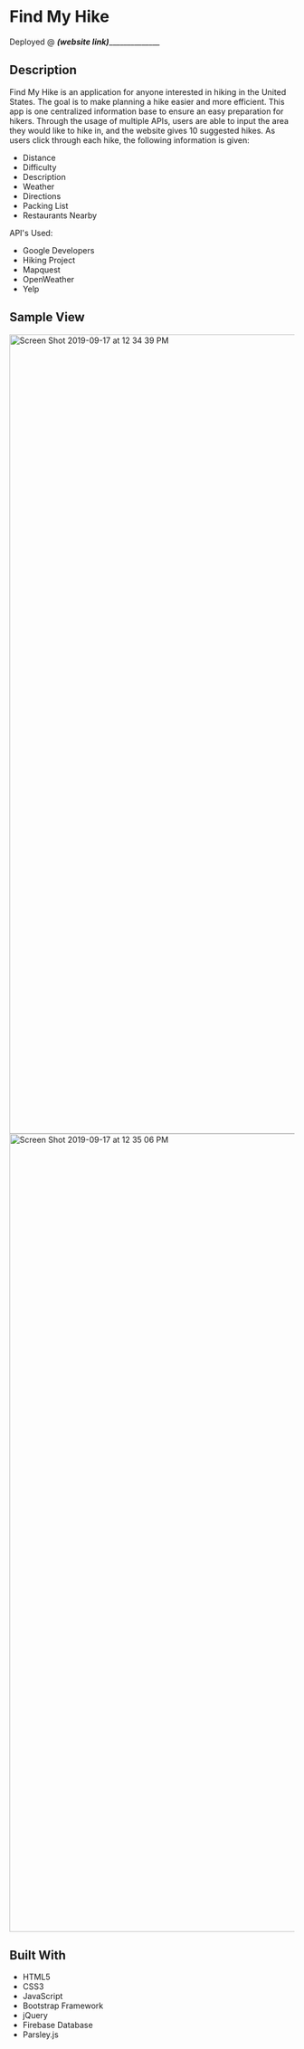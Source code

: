 
# Find My Hike

Deployed @ _____(website link)___________________

## Description
Find My Hike is an application for anyone interested in hiking in the United States. The goal is to make planning a hike easier and more efficient. This app is one centralized information base to ensure an easy preparation for hikers. Through the usage of multiple APIs, users are able to input the area they would like to hike in, and the website gives 10 suggested hikes. As users click through each hike, the following information is given:
* Distance
* Difficulty
* Description
* Weather
* Directions
* Packing List
* Restaurants Nearby

API's Used:
* Google Developers
* Hiking Project
* Mapquest
* OpenWeather
* Yelp


## Sample View

<img width="1413" alt="Screen Shot 2019-09-17 at 12 34 39 PM" src="https://user-images.githubusercontent.com/52515674/65074226-41208100-d949-11e9-9613-684f9e2db831.png">

<img width="1411" alt="Screen Shot 2019-09-17 at 12 35 06 PM" src="https://user-images.githubusercontent.com/52515674/65074315-6ca36b80-d949-11e9-9b98-4ae2efbeda6e.png">


## Built With
* HTML5
* CSS3
* JavaScript
* Bootstrap Framework
* jQuery
* Firebase Database
* Parsley.js
